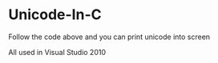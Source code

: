 # Unicode-In-C
Follow the code above and you can print unicode into screen

All used in Visual Studio 2010
